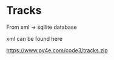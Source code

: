 # Tracks

From xml -> sqllite database

xml can be found here

<https://www.py4e.com/code3/tracks.zip>